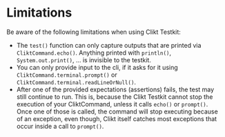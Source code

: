 # Limitations

Be aware of the following limitations when using Clikt Testkit:

- The `test()` function can only capture outputs that are printed via `CliktCommand.echo()`. Anything printed with `println()`, `System.out.print()`, ... is invisible to the testkit.
- You can only provide input to the cli, if it asks for it using `CliktCommand.terminal.prompt()` or `CliktCommand.terminal.readLineOrNull()`.
- After one of the provided expectations (assertions) fails, the test may still continue to run.
  This is, because the Clikt Testkit cannot stop the execution of your CliktCommand, unless it calls `echo()` or `prompt()`.
  Once one of those is called, the command will stop executing because of an exception, even though, Clikt itself catches most exceptions that occur inside a call to `prompt()`.